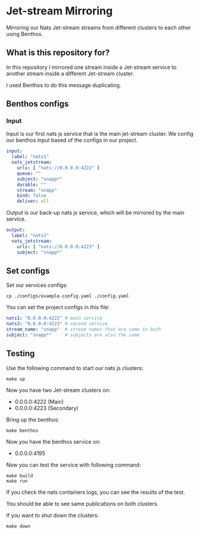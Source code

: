 # Jet-stream Mirroring

Mirroring our Nats Jet-stream streams from different 
clusters to each other using Benthos.

## What is this repository for?
In this repository I mirrored one stream inside a
Jet-stream service to another stream inside a different
Jet-stream cluster.

I used Benthos to do this message duplicating.

## Benthos configs
### Input
Input is our first nats js service that is the main jet-stream cluster.
We config our benthos input based of the configs in our 
project.
```yaml
input:
  label: "nats1"
  nats_jetstream:
    urls: [ "nats://0.0.0.0:4222" ]
    queue: ""
    subject: "snapp*"
    durable: ""
    stream: "snapp"
    bind: false
    deliver: all
```

Output is our back-up nats js service, which will be mirrored
by the main service.
```yaml
output:
  label: "nats2"
  nats_jetstream:
    urls: [ "nats://0.0.0.0:4223" ]
    subject: "snapp*"
```

## Set configs
Set our services configs:
```shell
cp ./configs/example-config.yaml ./config.yaml
```

You can set the project configs in this file:
```yaml
nats1: "0.0.0.0:4222" # main service
nats2: "0.0.0.0:4223" # second service
stream_name: "snapp"  # stream names that are same in both
subject: "snapp*"     # subjects are also the same
```

## Testing
Use the following command to start our nats js clusters:
```shell
make up
```

Now you have two Jet-stream clusters on:
- 0.0.0.0:4222 (Main)
- 0.0.0.0:4223 (Secondary)

Bring up the benthos:
```shell
make benthos
```

Now you have the benthos service on:
- 0.0.0.0:4195

Now you can test the service with following command:
```shell
make build
make run
```

If you check the nats containers logs, you can see the results
of the test.

You should be able to see same publications on both clusters.

If you want to shut down the clusters:
```shell
make down
```